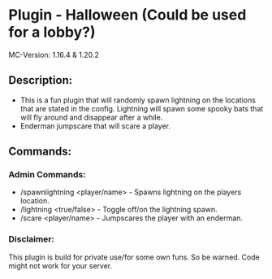 # Plugin - Halloween (Could be used for a lobby?)
MC-Version: 1.16.4 & 1.20.2
## Description:
- This is a fun plugin that will randomly spawn lightning on the locations that are stated in the config.
  Lightning will spawn some spooky bats that will fly around and disappear after a while.
- Enderman jumpscare that will scare a player.

## Commands:
### Admin Commands:
- /spawnlightning <player/name> - Spawns lightning on the players location.
- /lightning <true/false> - Toggle off/on the lightning spawn.
- /scare <player/name> - Jumpscares the player with an enderman.

### Disclaimer:
This plugin is build for private use/for some own funs. 
So be warned. Code might not work for your server.
